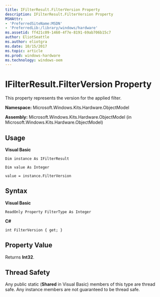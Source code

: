 ```yaml
---
title: IFilterResult.FilterVersion Property
description: IFilterResult.FilterVersion Property
MSHAttr:
- 'PreferredSiteName:MSDN'
- 'PreferredLib:/library/windows/hardware'
ms.assetid: ff421c09-1460-4f7e-8191-69ab706b15c7
author: EliotSeattle
ms.author: eliotgra
ms.date: 10/15/2017
ms.topic: article
ms.prod: windows-hardware
ms.technology: windows-oem
---
```


# IFilterResult.FilterVersion Property


This property represents the version for the applied filter.

**Namespace:** Microsoft.Windows.Kits.Hardware.ObjectModel

**Assembly:** Microsoft.Windows.Kits.Hardware.ObjectModel (in Microsoft.Windows.Kits.Hardware.ObjectModel)

## <span id="Usage"></span><span id="usage"></span><span id="USAGE"></span>Usage


**Visual Basic**

`Dim instance As IFilterResult`

`Dim value As Integer`

`value = instance.FilterVersion`

## <span id="Syntax"></span><span id="syntax"></span><span id="SYNTAX"></span>Syntax


**Visual Basic**

`ReadOnly Property FilterType As Integer`

**C#**

`int FilterVersion { get; }`

## <span id="Property_Value"></span><span id="property_value"></span><span id="PROPERTY_VALUE"></span>Property Value


Returns **Int32**.

## <span id="Thread_Safety"></span><span id="thread_safety"></span><span id="THREAD_SAFETY"></span>Thread Safety


Any public static (**Shared** in Visual Basic) members of this type are thread safe. Any instance members are not guaranteed to be thread safe.

 

 






